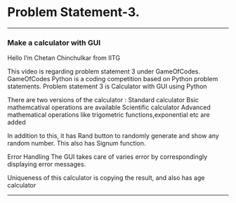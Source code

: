 # Problem Statement-3.


***
### Make a calculator with GUI

Hello
I’m Chetan Chinchulkar from IITG

This video is regarding problem statement 3 under GameOfCodes. GameOfCodes Python is a coding competition based on Python problem statements.
Problem statement 3 is Calculator with GUI using Python

There are two versions of the calculator :
Standard calculator
Bsic mathemcatival operations are available
Scientific calculator
Advanced mathematical operations like trigometric functions,exponential etc are added

In addition to this, it has Rand button to randomly generate and show any random number. This also has Signum function.

Error Handling
The GUI takes care of varies error by correspondingly displaying error messages.

Uniqueness of this calculator is copying the result, and also has age calculator


***

